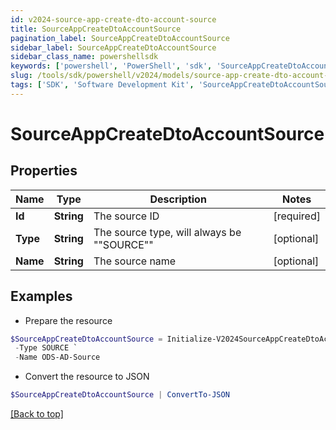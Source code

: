 ```yaml
---
id: v2024-source-app-create-dto-account-source
title: SourceAppCreateDtoAccountSource
pagination_label: SourceAppCreateDtoAccountSource
sidebar_label: SourceAppCreateDtoAccountSource
sidebar_class_name: powershellsdk
keywords: ['powershell', 'PowerShell', 'sdk', 'SourceAppCreateDtoAccountSource', 'V2024SourceAppCreateDtoAccountSource'] 
slug: /tools/sdk/powershell/v2024/models/source-app-create-dto-account-source
tags: ['SDK', 'Software Development Kit', 'SourceAppCreateDtoAccountSource', 'V2024SourceAppCreateDtoAccountSource']
---
```



# SourceAppCreateDtoAccountSource

## Properties

Name | Type | Description | Notes
------------ | ------------- | ------------- | -------------
**Id** | **String** | The source ID | [required]
**Type** | **String** | The source type, will always be ""SOURCE"" | [optional] 
**Name** | **String** | The source name | [optional] 

## Examples

- Prepare the resource
```powershell
$SourceAppCreateDtoAccountSource = Initialize-V2024SourceAppCreateDtoAccountSource  -Id 2c9180827ca885d7017ca8ce28a000eb `
 -Type SOURCE `
 -Name ODS-AD-Source
```

- Convert the resource to JSON
```powershell
$SourceAppCreateDtoAccountSource | ConvertTo-JSON
```


[[Back to top]](#) 

